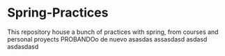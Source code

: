 # Spring-Practices
This repository house a bunch of practices with spring, from courses and personal proyects
PROBANDOo de nuevo asasdas assasdasd  asdasd asdasdasd